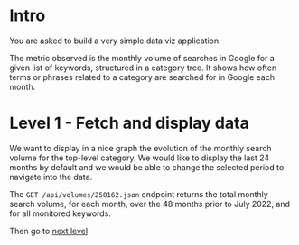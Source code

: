 # Intro

You are asked to build a very simple data viz application.

The metric observed is the monthly volume of searches in Google for a given list of keywords, structured in a category tree. It shows how often terms or phrases related to a category are searched for in Google each month.

# Level 1 - Fetch and display data

We want to display in a nice graph the evolution of the monthly search volume for the top-level category. We would like to display the last 24 months by default and we would be able to change the selected period to navigate into the data.

The `GET /api/volumes/250162.json` endpoint returns the total monthly search volume, for each month, over the 48 months prior to July 2022, and for all monitored keywords.

Then go to [next level](../level2)
